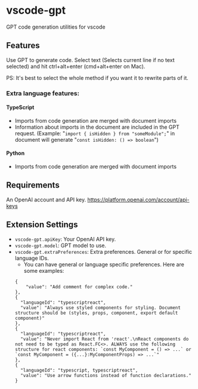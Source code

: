 # vscode-gpt 

GPT code generation utilities for vscode

## Features

Use GPT to generate code.
Select text (Selects current line if no text selected) and hit ctrl+alt+enter (cmd+alt+enter on Mac).

PS: It's best to select the whole method if you want it to rewrite parts of it.

### Extra language features:

#### TypeScript
- Imports from code generation are merged with document imports
- Information about imports in the document are included in the GPT request. (Example: "`import { isHidden } from "someModule";`" in document will generate "`const isHidden: () => boolean`")

#### Python
- Imports from code generation are merged with document imports

## Requirements

An OpenAI account and API key. https://platform.openai.com/account/api-keys

## Extension Settings

* `vscode-gpt.apiKey`: Your OpenAI API key.
* `vscode-gpt.model`: GPT model to use.
* `vscode-gpt.extraPreferences`: Extra preferences. General or for specific language IDs.
    * You can have general or language specific preferences. Here are some examples:
    ```
    {
        "value": "Add comment for complex code."
    },
    {
      "languageId": "typescriptreact",
      "value": "Always use styled components for styling. Document structure should be (styles, props, component, export default component)"
    },
    {
      "languageId": "typescriptreact",
      "value": "Never import React from 'react'.\nReact components do not need to be typed as React.FC<>. ALWAYS use the following structure for react components: `const MyComponent = () => ...` or `const MyComponent = ({...}:MyComponentProps) => ...`"
    },
    {
      "languageId": "typescript, typescriptreact",
      "value": "Use arrow functions instead of function declarations."
    }
    ```